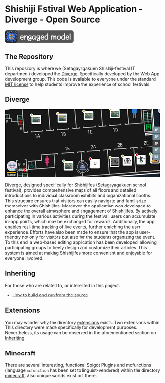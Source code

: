 # Shishiji Fstival Web Application - Diverge - Open Source

[![Engaged Model](https://github.com/KANOKIw/Shishiji/raw/main/resources/img/engaged-model-cropped.svg)](https://shishijifes.com)

## The Repository

This repository is where we (Setagayagakuen Shishiji-festival IT department) developed the [Diverge](https://shishijifes.com). Specifically developed by the Web App development group. 
This code is available to everyone under the standard [MIT license](https://github.com/KANOKIw/Shishiji/blob/main/LICENSE) to help students improve the experience of school festivals.

## Diverge

<p align="center">
  <img alt="shishijifes app in action" src="https://github.com/KANOKIw/Shishiji/raw/main/resources/img/engaged-model-harvested.png">
</p>

[Diverge](https://shishijifes.com), designed specifically for Shishijifes (Setagayagakuen school festival), provides comprehensive maps of all floors and detailed introductions to individual classroom exhibits and organizational booths. This structure ensures that visitors can easily navigate and familiarize themselves with Shishijifes. Moreover, the application was developed to enhance the overall atmosphere and engagement of Shishijifes. By actively participating in various activities during the festival, users can accumulate in-app points, which may be exchanged for rewards. Additionally, the app enables real-time tracking of live events, further enriching the user experience. Efforts have also been made to ensure that the app is user-friendly not only for visitors but also for the students organizing the event. To this end, a web-based editing application has been developed, allowing participating groups to freely design and customize their articles. This system is aimed at making Shishijifes more convenient and enjoyable for everyone involved.

## Inheriting

For those who are related to, or interested in this project.

* [How to build and run from the source](https://github.com/KANOKIw/Shishiji/wiki/How-to-Build-and-Run-from-the-source)

## Extensions

You may wonder why the directory [extensions](/extensions) exists. Two extensions within This directory were made specifically for development purposes. Nevertheless, its usage can be observed in the aforementioned section on [Inheriting](#inheriting).

## Minecraft

There are several interesting, functional Spigot Plugins and mcfunctions (language `mcfunction` has been set to linguist-vendored) within the directory [minecraft](/minecraft). Also unique worlds exist out there.
